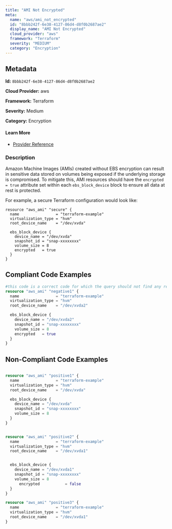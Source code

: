 ```yaml
---
title: "AMI Not Encrypted"
meta:
  name: "aws/ami_not_encrypted"
  id: "8bbb242f-6e38-4127-86d4-d8f0b2687ae2"
  display_name: "AMI Not Encrypted"
  cloud_provider: "aws"
  framework: "Terraform"
  severity: "MEDIUM"
  category: "Encryption"
---
```

## Metadata

**Id:** `8bbb242f-6e38-4127-86d4-d8f0b2687ae2`

**Cloud Provider:** aws

**Framework:** Terraform

**Severity:** Medium

**Category:** Encryption

#### Learn More

 - [Provider Reference](https://registry.terraform.io/providers/hashicorp/aws/latest/docs/data-sources/ami)

### Description

 Amazon Machine Images (AMIs) created without EBS encryption can result in sensitive data stored on volumes being exposed if the underlying storage is compromised. To mitigate this, AMI resources should have the `encrypted = true` attribute set within each `ebs_block_device` block to ensure all data at rest is protected.

For example, a secure Terraform configuration would look like:

```
resource "aws_ami" "secure" {
  name                = "terraform-example"
  virtualization_type = "hvm"
  root_device_name    = "/dev/xvda"

  ebs_block_device {
    device_name = "/dev/xvda"
    snapshot_id = "snap-xxxxxxxx"
    volume_size = 8
    encrypted   = true
  }
}
```


## Compliant Code Examples
```terraform
#this code is a correct code for which the query should not find any result
resource "aws_ami" "negative1" {
  name                = "terraform-example"
  virtualization_type = "hvm"
  root_device_name    = "/dev/xvda2"

  ebs_block_device {
    device_name = "/dev/xvda2"
    snapshot_id = "snap-xxxxxxxx"
    volume_size = 8
	encrypted   = true
  }
}
```
## Non-Compliant Code Examples
```terraform

resource "aws_ami" "positive1" {
  name                = "terraform-example"
  virtualization_type = "hvm"
  root_device_name    = "/dev/xvda"

  ebs_block_device {
    device_name = "/dev/xvda"
    snapshot_id = "snap-xxxxxxxx"
    volume_size = 8
  }
}


resource "aws_ami" "positive2" {
  name                = "terraform-example"
  virtualization_type = "hvm"
  root_device_name    = "/dev/xvda1"


  ebs_block_device {
    device_name = "/dev/xvda1"
    snapshot_id = "snap-xxxxxxxx"
    volume_size = 8
	  encrypted			  = false
  }
}

resource "aws_ami" "positive3" {
  name                = "terraform-example"
  virtualization_type = "hvm"
  root_device_name    = "/dev/xvda1"
}

```